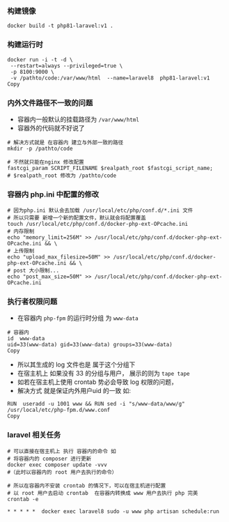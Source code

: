 ### 构建镜像

```
docker build -t php81-laravel:v1 .
```

### 构建运行时

```
docker run -i -t -d \
 --restart=always --privileged=true \
 -p 8100:9000 \
 -v /pathto/code:/var/www/html  --name=laravel8  php81-laravel:v1
Copy
```

### 内外文件路径不一致的问题

- 容器内一般默认的挂载路径为 `/var/www/html`
- 容器外的代码就不好说了

```
# 解决方式就是 在容器内 建立与外部一致的路径
mkdir -p /pathto/code 

# 不然就只能在nginx 修改配置
fastcgi_param SCRIPT_FILENAME $realpath_root $fastcgi_script_name;
# $realpath_root 修改为 /pathto/code 
```

### 容器内 php.ini 中配置的修改

```
# 因为php.ini 默认会去加载 /usr/local/etc/php/conf.d/*.ini 文件
# 所以只需要 新增一个新的配置文件，默认就会将配置覆盖
touch /usr/local/etc/php/conf.d/docker-php-ext-OPcache.ini
# 内存限制
echo "memory_limit=256M" >> /usr/local/etc/php/conf.d/docker-php-ext-OPcache.ini && \
# 上传限制
echo "upload_max_filesize=50M" >> /usr/local/etc/php/conf.d/docker-php-ext-OPcache.ini && \
# post 大小限制...
echo "post_max_size=50M" >> /usr/local/etc/php/conf.d/docker-php-ext-OPcache.ini
```

### 执行者权限问题

- 在容器内 `php-fpm` 的运行时分组 为 `www-data`

```
# 容器内
id  www-data 
uid=33(www-data) gid=33(www-data) groups=33(www-data)
Copy
```

- 所以其生成的 log 文件也是 属于这个分组下
- 在宿主机上 如果没有 33 的分组与用户， 展示的则为 `tape tape`
- 如若在宿主机上使用 crontab 势必会导致 log 权限的问题，
- 解决方式 就是保证内外用户uid 的一致 如:

```
RUN  useradd -u 1001 www && RUN sed -i "s/www-data/www/g" /usr/local/etc/php-fpm.d/www.conf
Copy
```

### laravel 相关任务

```
# 可以直接在宿主机上 执行 容器内的命令 如
# 将容器内的 composer 进行更新
docker exec composer update -vvv 
#（此时以容器内的 root 用户去执行的命令）

# 所以在容器内不安装 crontab 的情况下，可以在宿主机进行配置
# 以 root 用户去启动 crontab  在容器内转换成 www 用户去执行 php 完美
crontab -e

* * * * *  docker exec laravel8 sudo -u www php artisan schedule:run
```